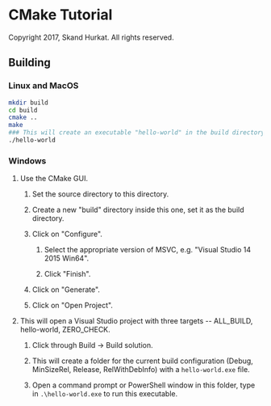 CMake Tutorial
==============

Copyright 2017, Skand Hurkat. All rights reserved.

## Building

### Linux and MacOS

```bash
mkdir build
cd build
cmake ..
make
### This will create an executable "hello-world" in the build directory.
./hello-world
```

### Windows

 1. Use the CMake GUI.

     1. Set the source directory to this directory.

     2. Create a new "build" directory inside this one, set it as the
        build directory.

     3. Click on "Configure".

         1. Select the appropriate version of MSVC, e.g. "Visual Studio
            14 2015 Win64".

         2. Click "Finish".

      4. Click on "Generate".

      5. Click on "Open Project".

 2. This will open a Visual Studio project with three targets --
    ALL_BUILD, hello-world, ZERO_CHECK.

      1. Click through Build -> Build solution.

      2. This will create a folder for the current build configuration
         (Debug, MinSizeRel, Release, RelWithDebInfo) with a
         `hello-world.exe` file.

      3. Open a command prompt or PowerShell window in this folder, type
         in `.\hello-world.exe` to run this executable.

